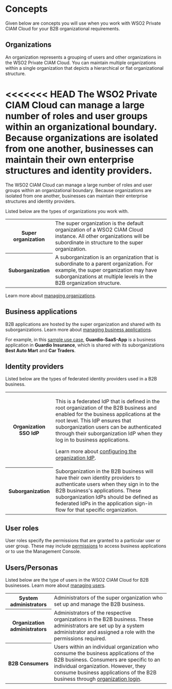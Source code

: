 # Concepts

Given below are concepts you will use when you work with WSO2 Private CIAM Cloud for your B2B organizational requirements.

## Organizations

An organization represents a grouping of users and other organizations in the WSO2 Private CIAM Cloud. You can maintain multiple organizations within a single organization that depicts a hierarchical or flat organizational structure. 

<<<<<<< HEAD
The WSO2 Private CIAM Cloud can manage a large number of roles and user groups within an organizational boundary. Because organizations are isolated from one another, businesses can maintain their own enterprise structures and identity providers.
=======
The WSO2 CIAM Cloud can manage a large number of roles and user groups within an organizational boundary. Because organizations are isolated from one another, businesses can maintain their enterprise structures and identity providers.

Listed below are the types of organizations you work with.

<!--
>>>>>>> ec87ff7cf7c804c4d35760d32ef2f91d60eeb5ff

The following attributes are defined for organization entity attributes:

<table>
    <tr>
        <th>Name</th>
        <td>
            The name of the organization.
        </td>
    </tr>
    <tr>
        <th>Description</th>
        <td>
            Description of the organization.
        </td>
    </tr>
    <tr>
        <th>Type</th>
        <td>
            <p>The type of organization.</p>
            <p><b>Default</b>: TENANT</p>
        </td>
    </tr>
    <tr>
        <th>parentId</th>
        <td>
            <p>The identifier of the organization where suborganizations are created.</p>
            <p><b>Default</b>: Super</p>
        </td>
    </tr>
    <tr>
        <th>Attributes</th>
        <td>
            The attributes of the organization. For example: sector, corporation, industry, etc. 
        </td>
    </tr>
</table>
-->

<table>
    <tr>
        <th>Super organization</th>
        <td>
            The super organization is the default organization of a WSO2 CIAM Cloud instance. All other organizations will be subordinate in structure to the super organization.
        </td>
    </tr>
    <tr>
        <th>Suborganization</th>
        <td>
            A suborganization is an organization that is subordinate to a parent organization. For example, the super organization may have suborganizations at multiple levels in the B2B organization structure. 
        </td>
    </tr>
</table>

Learn more about [managing organizations](../../guides/b2b-org-management/manage-organizations).

<!--

### Root organization
In an organization structure of a B2B business, there may be multiple root organizations. For example, the root of a structure is the organization that holds the business applications that are shared with its child organizations. A root organization may be the super organization or any of the suborganizations that have child organizations.
-->

## Business applications

B2B applications are hosted by the super organization and shared with its suborganizations. Learn more about [managing business applications](../../guides/organization-login/create-the-business-app).

For example, in this [sample use case](../../references/sample-b2b-use-case), **Guardio-SaaS-App** is a business application in **Guardio Insurance**, which is shared with its suborganizations **Best Auto Mart** and **Car Traders**.

<!--

<table>
    <tr>
        <th>System Applications</th>
        <td>
            All the applications/portals are provided by the CIAM Cloud.
        </td>
    </tr>
    <tr>
        <th>Business Applications</th>
        <td>
            B2B applications are hosted by the root organization with its suborganizations. For example: MedConnect, MedStone, MedStar, etc.
        </td>
    </tr>
</table>
-->

## Identity providers

Listed below are the types of federated identity providers used in a B2B business.

<table>
    <tr>
        <th>Organization SSO IdP</th>
        <td>
            <p>This is a federated IdP that is defined in the root organization of the B2B business and enabled for the business applications at the root level. This IdP ensures that suborganization users can be authenticated through their suborganization IdP when they log in to business applications.</p>
            <p>Learn more about <a href="../../guides/organization-login/configure-organization-idp">configuring the organization IdP</a>.</p>
        </td>
    </tr>
    <tr>
        <th>Suborganization</th>
        <td>
            Suborganization in the B2B business will have their own identity providers to authenticate users when they sign in to the B2B business's applications. These suborganization IdPs should be defined as federated IdPs in the application sign-in flow for that specific organization.
        </td>
    </tr>
</table>

<!--

<table>
    <tr>
        <th>Organization SSO IdP</th>
        <td>
            This is a federated IdP that is defined in the root organization of the B2B business and enabled for the business applications at the root level. This IdP ensures that suborganization users can be authenticated through their suborganization IdP when they log in to business applications. 
        </td>
    </tr>
    <tr>
        <th>Suborganization IdP</th>
        <td>
            Suborganization in the B2B business will have their own identity providers to authenticate users when they sign in to the B2B business's applications. These suborganization IdPs should be defined as a sign-in option only for that specific organization.
        </td>
    </tr>
</table>
-->

## User roles

User roles specify the permissions that are granted to a particular user or user group. These may include [permissions](../../guides/b2b-org-management/b2b-org-permissions) to access business applications or to use the Management Console. 

<!--
<table>
    <tr>
        <th>System Roles</th>
        <td>
            Roles that are defined and consumed by system applications. These roles are used to group the permissions of IdP resources.
        </td>
    </tr>
    <tr>
        <th>Platform Roles</th>
        <td>
            Roles that are defined and consumed by business applications. These roles are available across all organizations to manage users and user group assignments. For example, roles that are created for each application to manage access to the respective application such as MEDCONNECT_USER, MEDCONNECT_DIAGNOSTICS_REQUESTOR, MEDCONNECT_REPORT_VIEWER, etc.
        </td>
    </tr>
</table>
-->

## Users/Personas

Listed below are the type of users in the WSO2 CIAM Cloud for B2B businesses. Learn more about [managing users](../../guides/org-user-management).

<table>
    <tr>
        <th>System administrators</th>
        <td>
            Administrators of the super organization who set up and manage the B2B business.
        </td>
    </tr>
    <tr>
        <th>Organization administrators</th>
        <td>
            Administrators of the respective organizations in the B2B business. These administrators are set up by a system administrator and assigned a role with the permissions required.
        </td>
    </tr>
    <tr>
        <th>B2B Consumers</th>
        <td>
            Users within an individual organization who consume the business applications of the B2B business. Consumers are specific to an individual organization. However, they consume business applications of the B2B business through <a href="../../guides/organization-login/org-login-overview">organization login</a>.
        </td>
    </tr>
</table>

<!--
### Collaborators

Consumers that belong to one organization but have access to resources in other organizations.

<table>
    <tr>
        <th>System Administrators</th>
        <td>
            Administrators of the super tenant organization who set up and manage the system.
        </td>
    </tr>
    <tr>
        <th>Organization Administrators</th>
        <td>
            Administrators of the respective organizations.
        </td>
    </tr>
    <tr>
        <th>B2B Consumers</th>
        <td>
            Users within an organization.
        </td>
    </tr>
    <tr>
        <th>Collaborators</th>
        <td>
            Consumers that belong to one organization but have access to resources in other organizations.
        </td>
    </tr>
</table>
-->